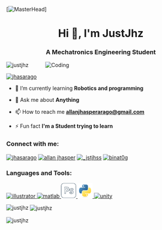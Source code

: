 [![MasterHead](https://i.pinimg.com/originals/99/8e/05/998e055aba57c24138220937cc5166ab.gif?fbclid=IwAR3PhzGVwwklwRm9rIIwTdMC6luORRziwa562MQboAKK5nh-SlU8uQcJFjo)]

<h1 align="center">Hi 👋, I'm JustJhz</h1>
<h3 align="center">A Mechatronics Engineering Student</h3>
<img align="right" alt="Coding" width="400" src="https://i.pinimg.com/originals/da/73/7c/da737c9ddc03497c3686850ae70d058f.gif?fbclid=IwAR2de11LVHMBmghBT-NqOCUGN8LI1xPEWg3bmw08s_pERJUXf43bOqGAbzU">

<p align="left"> <img src="https://komarev.com/ghpvc/?username=justjhz&label=Profile%20views&color=0e75b6&style=flat" alt="justjhz" /> </p>

<p align="left"> <a href="https://twitter.com/jhasarago" target="blank"><img src="https://img.shields.io/twitter/follow/jhasarago?logo=twitter&style=for-the-badge" alt="jhasarago" /></a> </p>

- 🌱 I’m currently learning **Robotics and programming**

- 💬 Ask me about **Anything**

- 📫 How to reach me **allanjhasperarago@gmail.com**

- ⚡ Fun fact **I'm a Student trying to learn**

<h3 align="left">Connect with me:</h3>
<p align="left">
<a href="https://twitter.com/jhasarago" target="blank"><img align="center" src="https://raw.githubusercontent.com/rahuldkjain/github-profile-readme-generator/master/src/images/icons/Social/twitter.svg" alt="jhasarago" height="30" width="40" /></a>
<a href="https://fb.com/allan jhasper" target="blank"><img align="center" src="https://raw.githubusercontent.com/rahuldkjain/github-profile-readme-generator/master/src/images/icons/Social/facebook.svg" alt="allan jhasper" height="30" width="40" /></a>
<a href="https://instagram.com/_jstjhss" target="blank"><img align="center" src="https://raw.githubusercontent.com/rahuldkjain/github-profile-readme-generator/master/src/images/icons/Social/instagram.svg" alt="_jstjhss" height="30" width="40" /></a>
<a href="https://discord.gg/binat0g" target="blank"><img align="center" src="https://raw.githubusercontent.com/rahuldkjain/github-profile-readme-generator/master/src/images/icons/Social/discord.svg" alt="binat0g" height="30" width="40" /></a>
</p>

<h3 align="left">Languages and Tools:</h3>
<p align="left"> <a href="https://www.adobe.com/in/products/illustrator.html" target="_blank" rel="noreferrer"> <img src="https://www.vectorlogo.zone/logos/adobe_illustrator/adobe_illustrator-icon.svg" alt="illustrator" width="40" height="40"/> </a> <a href="https://www.mathworks.com/" target="_blank" rel="noreferrer"> <img src="https://upload.wikimedia.org/wikipedia/commons/2/21/Matlab_Logo.png" alt="matlab" width="40" height="40"/> </a> <a href="https://www.photoshop.com/en" target="_blank" rel="noreferrer"> <img src="https://raw.githubusercontent.com/devicons/devicon/master/icons/photoshop/photoshop-line.svg" alt="photoshop" width="40" height="40"/> </a> <a href="https://www.python.org" target="_blank" rel="noreferrer"> <img src="https://raw.githubusercontent.com/devicons/devicon/master/icons/python/python-original.svg" alt="python" width="40" height="40"/> </a> <a href="https://unity.com/" target="_blank" rel="noreferrer"> <img src="https://www.vectorlogo.zone/logos/unity3d/unity3d-icon.svg" alt="unity" width="40" height="40"/> </a> </p>

<p><img align="left" src="https://github-readme-stats.vercel.app/api/top-langs?username=justjhz&show_icons=true&locale=en&layout=compact" alt="justjhz" /></p>

<p>&nbsp;<img align="center" src="https://github-readme-stats.vercel.app/api?username=justjhz&show_icons=true&locale=en" alt="justjhz" /></p>

<p><img align="center" src="https://github-readme-streak-stats.herokuapp.com/?user=justjhz&" alt="justjhz" /></p>
